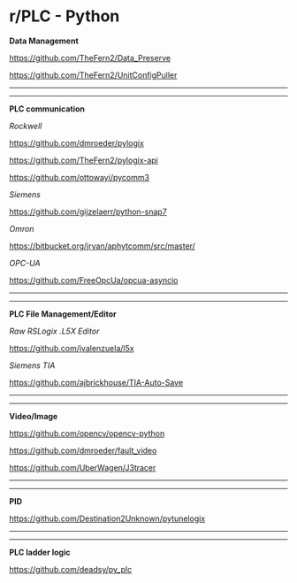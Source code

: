 # r/PLC - Python

**Data Management**

https://github.com/TheFern2/Data_Preserve

https://github.com/TheFern2/UnitConfigPuller

---
---

**PLC communication**

*Rockwell*

https://github.com/dmroeder/pylogix

https://github.com/TheFern2/pylogix-api

https://github.com/ottowayi/pycomm3

*Siemens*

https://github.com/gijzelaerr/python-snap7

*Omron*

https://bitbucket.org/jryan/aphytcomm/src/master/

*OPC-UA*

https://github.com/FreeOpcUa/opcua-asyncio

---
---

**PLC File Management/Editor**

*Raw RSLogix .L5X Editor*

https://github.com/jvalenzuela/l5x


*Siemens TIA*

https://github.com/ajbrickhouse/TIA-Auto-Save

---
---

**Video/Image**

https://github.com/opencv/opencv-python

https://github.com/dmroeder/fault_video

https://github.com/UberWagen/J3tracer

---
---

**PID**

https://github.com/Destination2Unknown/pytunelogix

---
---

**PLC ladder logic**

https://github.com/deadsy/py_plc

